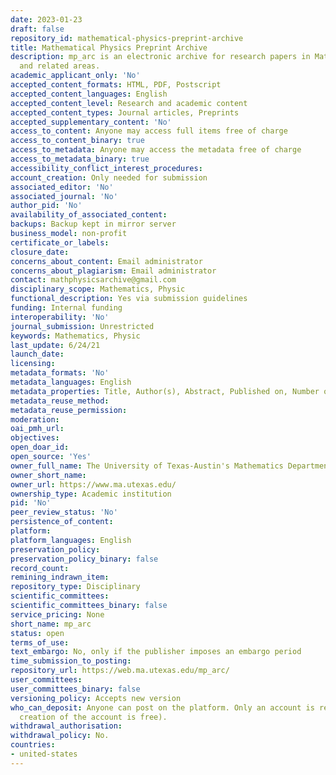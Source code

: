 ```yaml
---
date: 2023-01-23
draft: false
repository_id: mathematical-physics-preprint-archive
title: Mathematical Physics Preprint Archive
description: mp_arc is an electronic archive for research papers in Mathematical Physics
  and related areas.
academic_applicant_only: 'No'
accepted_content_formats: HTML, PDF, Postscript
accepted_content_languages: English
accepted_content_level: Research and academic content
accepted_content_types: Journal articles, Preprints
accepted_supplementary_content: 'No'
access_to_content: Anyone may access full items free of charge
access_to_content_binary: true
access_to_metadata: Anyone may access the metadata free of charge
access_to_metadata_binary: true
accessibility_conflict_interest_procedures:
account_creation: Only needed for submission
associated_editor: 'No'
associated_journal: 'No'
author_pid: 'No'
availability_of_associated_content:
backups: Backup kept in mirror server
business_model: non-profit
certificate_or_labels:
closure_date:
concerns_about_content: Email administrator
concerns_about_plagiarism: Email administrator
contact: mathphysicsarchive@gmail.com
disciplinary_scope: Mathematics, Physic
functional_description: Yes via submission guidelines
funding: Internal funding
interoperability: 'No'
journal_submission: Unrestricted
keywords: Mathematics, Physic
last_update: 6/24/21
launch_date:
licensing:
metadata_formats: 'No'
metadata_languages: English
metadata_properties: Title, Author(s), Abstract, Published on, Number of Words, Format
metadata_reuse_method:
metadata_reuse_permission:
moderation:
oai_pmh_url:
objectives:
open_doar_id:
open_source: 'Yes'
owner_full_name: The University of Texas-Austin's Mathematics Department
owner_short_name:
owner_url: https://www.ma.utexas.edu/
ownership_type: Academic institution
pid: 'No'
peer_review_status: 'No'
persistence_of_content:
platform:
platform_languages: English
preservation_policy:
preservation_policy_binary: false
record_count:
remining_indrawn_item:
repository_type: Disciplinary
scientific_committees:
scientific_committees_binary: false
service_pricing: None
short_name: mp_arc
status: open
terms_of_use:
text_embargo: No, only if the publisher imposes an embargo period
time_submission_to_posting:
repository_url: https://web.ma.utexas.edu/mp_arc/
user_committees:
user_committees_binary: false
versioning_policy: Accepts new version
who_can_deposit: Anyone can post on the platform. Only an account is required ( The
  creation of the account is free).
withdrawal_authorisation:
withdrawal_policy: No.
countries:
- united-states
---
```



